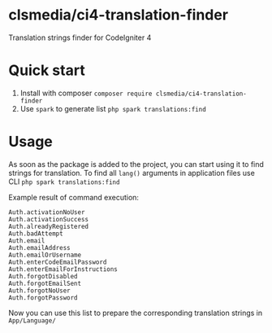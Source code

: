 # clsmedia/ci4-translation-finder
Translation strings finder for CodeIgniter 4

# Quick start
1. Install with composer 
`composer require clsmedia/ci4-translation-finder`
2. Use `spark` to generate list
`php spark translations:find`

# Usage
As soon as the package is added to the project, you can start using it to find strings for translation. To find all `lang()` arguments in application files use CLI `php spark translations:find`

Example result of command execution:

    Auth.activationNoUser
    Auth.activationSuccess
    Auth.alreadyRegistered
    Auth.badAttempt
    Auth.email
    Auth.emailAddress
    Auth.emailOrUsername
    Auth.enterCodeEmailPassword
    Auth.enterEmailForInstructions
    Auth.forgotDisabled
    Auth.forgotEmailSent
    Auth.forgotNoUser
    Auth.forgotPassword

Now you can use this list to prepare the corresponding translation strings in `App/Language/`
